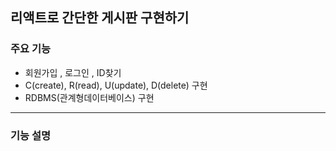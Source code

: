 ## 리액트로 간단한 게시판 구현하기

### 주요 기능
- 회원가입 , 로그인 , ID찾기
- C(create), R(read), U(update), D(delete) 구현
- RDBMS(관계형데이터베이스) 구현

------------------------------------------------------------------------------

### 기능 설명

